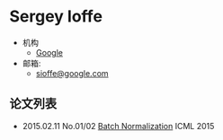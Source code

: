 # Sergey Ioffe

- 机构
  - [Google](../Institutions/Google.md)
- 邮箱:
  - <sioffe@google.com>

## 论文列表

- 2015.02.11 No.01/02 [Batch Normalization](../Models/_Basis/2015.02.11_BatchNorm.md) ICML 2015